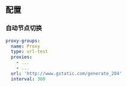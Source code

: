 <!--
 * @Description: 
 * @Version: 1.0
 * @Author: DaLao
 * @Email: dalao_li@163.com
 * @Date: 2022-02-09 00:15:04
 * @LastEditors: DaLao
 * @LastEditTime: 2022-02-11 23:41:42
-->

## 配置

### 自动节点切换

```yaml
proxy-groups:
  name: Proxy
  type: url-test
  proxies:
    - ...
    - ...
  url: 'http://www.gstatic.com/generate_204'
  interval: 300
```